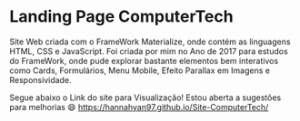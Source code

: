 # Landing Page ComputerTech

Site Web criada com o FrameWork Materialize, onde contém as linguagens HTML, CSS e JavaScript. Foi criada por mim no Ano de 2017 para estudos do FrameWork, onde pude explorar bastante elementos bem interativos como Cards, Formulários, Menu Mobile, Efeito Parallax em Imagens e Responsividade. 

Segue abaixo o Link do site para Visualização! Estou aberta a sugestões para melhorias 😄
https://hannahyan97.github.io/Site-ComputerTech/
